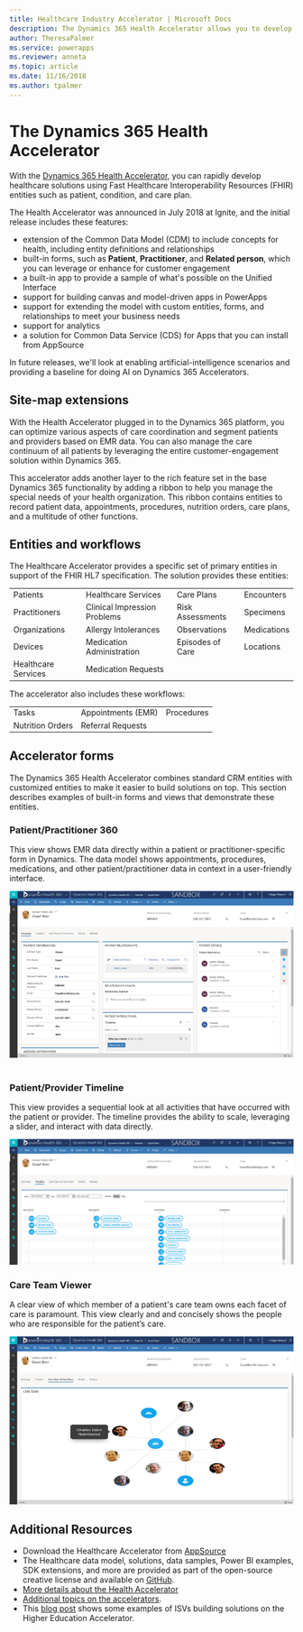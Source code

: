 ```yaml
---
title: Healthcare Industry Accelerator | Microsoft Docs
description: The Dynamics 365 Health Accelerator allows you to develop healthcare solutions with extensions to the Common Data Model and built-in forms and views.
author: TheresaPalmer
ms.service: powerapps
ms.reviewer: anneta
ms.topic: article
ms.date: 11/16/2018
ms.author: tpalmer
---
```


# The Dynamics 365 Health Accelerator

With the [Dynamics 365 Health Accelerator](https://appsource.microsoft.com/product/dynamics-365/msemr.healthcarecommondatamodel?tab=Overview), you can rapidly develop healthcare solutions using Fast Healthcare Interoperability Resources (FHIR) entities such as patient, condition, and care plan. 

The Health Accelerator was announced in July 2018 at Ignite, and the initial release includes these features:
-	extension of the Common Data Model (CDM) to include concepts for health, including entity definitions and relationships
-	built-in forms, such as **Patient**, **Practitioner**, and **Related person**, which you can leverage or enhance for customer engagement
-	a built-in app to provide a sample of what's possible on the Unified Interface
-	support for building canvas and model-driven apps in PowerApps
-	support for extending the model with custom entities, forms, and relationships to meet your business needs
-	support for analytics
-	a solution for Common Data Service (CDS) for Apps that you can install from AppSource

In future releases, we'll look at enabling artificial-intelligence scenarios and providing a baseline for doing AI on Dynamics 365 Accelerators.

## Site-map extensions 
With the Health Accelerator plugged in to the Dynamics 365 platform, you can optimize various aspects of care coordination and segment patients and providers based on EMR data. You can also manage the care continuum of all patients by leveraging the entire customer-engagement solution within Dynamics 365. 

This accelerator adds another layer to the rich feature set in the base Dynamics 365 functionality by adding a ribbon to help you manage the special needs of your health organization. This ribbon contains entities to record patient data, appointments, procedures, nutrition orders, care plans, and a multitude of other functions. 
              
## Entities and workflows
The Healthcare Accelerator provides a specific set of primary entities in support of the FHIR HL7 specification. The solution provides these entities:

| | | | |
| ------- | -----------------|------------------| ------------|
| Patients | Healthcare Services | Care Plans | Encounters |
|Practitioners | Clinical Impression Problems | Risk Assessments |Specimens|
|Organizations | Allergy Intolerances | Observations |Medications |
|Devices | Medication Administration | Episodes of Care |Locations |
| Healthcare Services | Medication Requests | | |


The accelerator also includes these workflows:

| | | | 
| ------- | -----------------|------------------| 
|Tasks |	Appointments (EMR) |	Procedures|
|Nutrition Orders |	Referral Requests 	|

## Accelerator forms 
The Dynamics 365 Health Accelerator combines standard CRM entities with customized entities to make it easier to build solutions on top. This section describes examples of built-in forms and views that demonstrate these entities. 

### Patient/Practitioner 360 
This view shows EMR data directly within a patient or practitioner-specific form in Dynamics. The data model shows appointments, procedures, medications, and other patient/practitioner data in context in a user-friendly interface. 

![Patient Practitioner 360 ](media/health-patientpractitioner.png)
                                             
### Patient/Provider Timeline 
This view provides a sequential look at all activities that have occurred with the patient or provider. The timeline provides the ability to scale, leveraging a slider, and interact with data directly.     

![Patient Provider Timeline](media/health-timeline.png)
 
### Care Team Viewer 
A clear view of which member of a patient's care team owns each facet of care is paramount. This view clearly and and concisely shows the people who are responsible for the patient’s care.  

![Care Team Viewer ](media/health-careteam.png)
 
## Additional Resources
- Download the Healthcare Accelerator from [AppSource](https://appsource.microsoft.com/product/dynamics-365/msemr.healthcarecommondatamodel?tab=Overview) 
- The Healthcare data model, solutions, data samples, Power BI examples, SDK extensions, and more are provided as part of the open-source creative license and available on [GitHub](https://github.com/Microsoft/Dynamics-365-Industry-Accelerators/tree/master/health). 
- [More details about the Health Accelerator](https://community.dynamics.com/365/b/healthaccelerator/archive/2018/07/19/dynamics-365-health-accelerator-solution-first-look)
- [Additional topics on the accelerators](https://community.dynamics.com/365/b/dynamics365isvsuccess/archive/2018/08/01/dynamics-365-brings-industry-focus-through-the-microsoft-power-platform-and-solution-accelerators).
- This [blog post](https://community.dynamics.com/365/b/dynamics365isvsuccess/archive/2018/10/30/early-isvs-building-on-the-new-higher-education-accelerator-and-the-microsoft-power-platform) shows some examples of ISVs building solutions on the Higher Education Accelerator.
